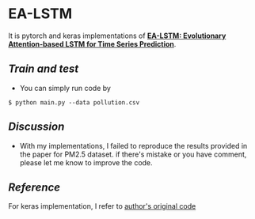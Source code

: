 # EA-LSTM

It is pytorch and keras implementations of [**EA-LSTM: Evolutionary Attention-based LSTM for Time Series Prediction**](https://arxiv.org/abs/1811.03760).

## _Train and test_
- You can simply run code by
```
$ python main.py --data pollution.csv
```

## _Discussion_
- With my implementations, I failed to reproduce the results provided in the paper for PM2.5 dataset. if there's mistake or you have comment, please let me know to improve the code.

## _Reference_
For keras implementation, I refer to [author's original code](https://github.com/LiYouru0228/EA-LSTM)
